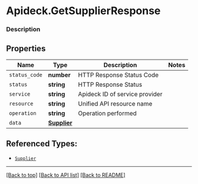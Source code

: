 # Apideck.GetSupplierResponse

### Description

## Properties
Name | Type | Description | Notes
------------ | ------------- | ------------- | -------------
`status_code` | **number** | HTTP Response Status Code | 
`status` | **string** | HTTP Response Status | 
`service` | **string** | Apideck ID of service provider | 
`resource` | **string** | Unified API resource name | 
`operation` | **string** | Operation performed | 
`data` | [**Supplier**](Supplier.md) |  | 





## Referenced Types:





* [`Supplier`](Supplier.md)

---

[[Back to top]](#) [[Back to API list]](../../../../README.md#documentation-for-api-endpoints) [[Back to README]](../../../../README.md)


